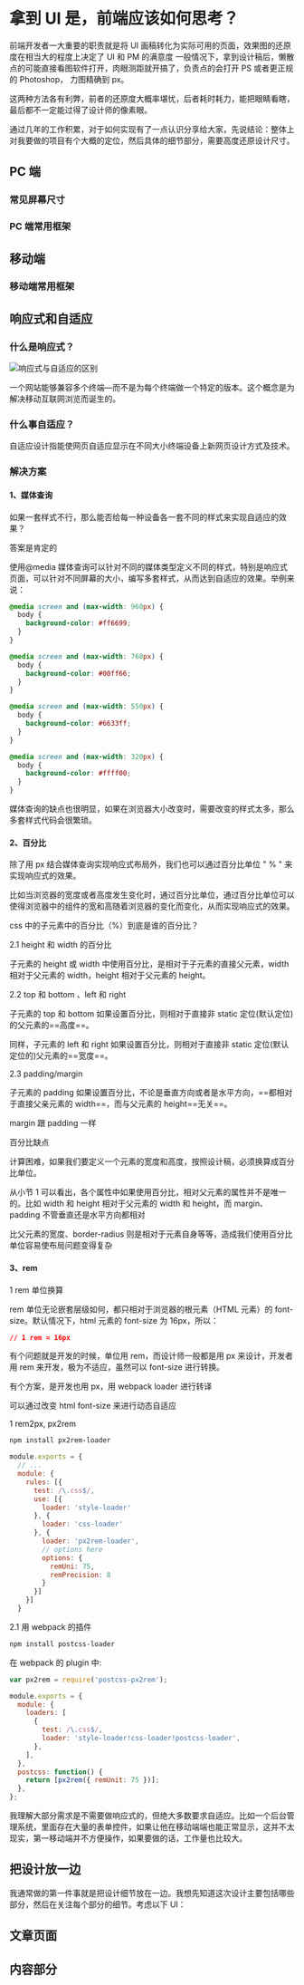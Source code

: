 # 拿到 UI 是，前端应该如何思考？

前端开发者一大重要的职责就是将 UI 画稿转化为实际可用的页面，效果图的还原度在相当大的程度上决定了 UI 和 PM 的满意度
一般情况下，拿到设计稿后，懒散点的可能直接看图软件打开，肉眼测距就开搞了，负责点的会打开 PS 或者更正规的 Photoshop，
力图精确到 px。

这两种方法各有利弊，前者的还原度大概率堪忧，后者耗时耗力，能把眼睛看瞎，最后都不一定能过得了设计师的像素眼。

通过几年的工作积累，对于如何实现有了一点认识分享给大家，先说结论：整体上对我要做的项目有个大概的定位，然后具体的细节部分，需要高度还原设计尺寸。

## PC 端

### 常见屏幕尺寸

### PC 端常用框架

## 移动端

### 移动端常用框架

## 响应式和自适应

### 什么是响应式？

![响应式与自适应的区别](/img/responsive.png)

一个网站能够兼容多个终端—而不是为每个终端做一个特定的版本。这个概念是为解决移动互联网浏览而诞生的。

### 什么事自适应？

自适应设计指能使网页自适应显示在不同大小终端设备上新网页设计方式及技术。

### 解决方案

#### 1、媒体查询

如果一套样式不行，那么能否给每一种设备各一套不同的样式来实现自适应的效果？

答案是肯定的

使用@media 媒体查询可以针对不同的媒体类型定义不同的样式，特别是响应式页面，可以针对不同屏幕的大小，编写多套样式，从而达到自适应的效果。举例来说：

```css
@media screen and (max-width: 960px) {
  body {
    background-color: #ff6699;
  }
}

@media screen and (max-width: 768px) {
  body {
    background-color: #00ff66;
  }
}

@media screen and (max-width: 550px) {
  body {
    background-color: #6633ff;
  }
}

@media screen and (max-width: 320px) {
  body {
    background-color: #ffff00;
  }
}
```

媒体查询的缺点也很明显，如果在浏览器大小改变时，需要改变的样式太多，那么多套样式代码会很繁琐。

#### 2、百分比

除了用 px 结合媒体查询实现响应式布局外，我们也可以通过百分比单位 " % " 来实现响应式的效果。

比如当浏览器的宽度或者高度发生变化时，通过百分比单位，通过百分比单位可以使得浏览器中的组件的宽和高随着浏览器的变化而变化，从而实现响应式的效果。

css 中的子元素中的百分比（%）到底是谁的百分比？

2.1 height 和 width 的百分比

子元素的 height 或 width 中使用百分比，是相对于子元素的直接父元素，width 相对于父元素的 width，height 相对于父元素的 height。

2.2 top 和 bottom 、left 和 right

子元素的 top 和 bottom 如果设置百分比，则相对于直接非 static 定位(默认定位)的父元素的==高度==。

同样，子元素的 left 和 right 如果设置百分比，则相对于直接非 static 定位(默认定位的)父元素的==宽度==。

2.3 padding/margin

子元素的 padding 如果设置百分比，不论是垂直方向或者是水平方向，==都相对于直接父亲元素的 width==，而与父元素的 height==无关==。

margin 跟 padding 一样

百分比缺点

计算困难，如果我们要定义一个元素的宽度和高度，按照设计稿，必须换算成百分比单位。

从小节 1 可以看出，各个属性中如果使用百分比，相对父元素的属性并不是唯一的。比如 width 和 height 相对于父元素的 width 和 height，而 margin、padding 不管垂直还是水平方向都相对

比父元素的宽度、border-radius 则是相对于元素自身等等，造成我们使用百分比单位容易使布局问题变得复杂

#### 3、rem

1 rem 单位换算

rem 单位无论嵌套层级如何，都只相对于浏览器的根元素（HTML 元素）的 font-size。默认情况下，html 元素的 font-size 为 16px，所以：

```css
// 1 rem = 16px
```

有个问题就是开发的时候，单位用 rem，而设计师一般都是用 px 来设计，开发者用 rem 来开发，极为不适应，虽然可以 font-size 进行转换。

有个方案，是开发也用 px，用 webpack loader 进行转译

可以通过改变 html font-size 来进行动态自适应

1 rem2px, px2rem

```bash
npm install px2rem-loader

```

```js
module.exports = {
  // ...
  module: {
    rules: [{
      test: /\.css$/,
      use: [{
        loader: 'style-loader'
      }, {
        loader: 'css-loader'
      }, {
        loader: 'px2rem-loader',
        // options here
        options: {
          remUni: 75,
          remPrecision: 8
        }
      }]
    }]
  }

```

2.1 用 webpack 的插件

```bash
npm install postcss-loader

```

在 webpack 的 plugin 中:

```js
var px2rem = require('postcss-px2rem');

module.exports = {
  module: {
    loaders: [
      {
        test: /\.css$/,
        loader: 'style-loader!css-loader!postcss-loader',
      },
    ],
  },
  postcss: function() {
    return [px2rem({ remUnit: 75 })];
  },
};
```

我理解大部分需求是不需要做响应式的，但绝大多数要求自适应。比如一个后台管理系统，里面存在大量的表单控件，如果让他在移动端端也能正常显示，这并不太现实，第一移动端并不方便操作，如果要做的话，工作量也比较大。

## 把设计放一边

我通常做的第一件事就是把设计细节放在一边。我想先知道这次设计主要包括哪些部分，然后在关注每个部分的细节。考虑以下 UI：

## 文章页面

## 内容部分
